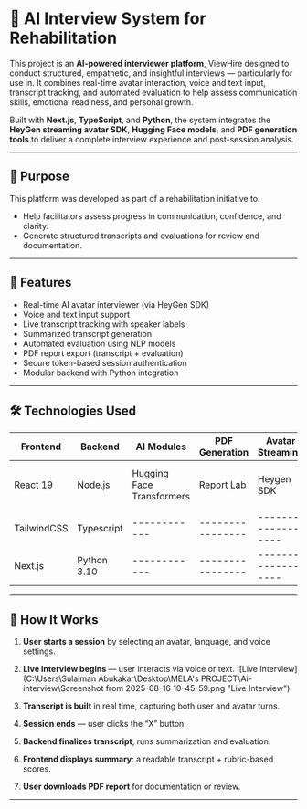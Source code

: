 # 🧠 AI Interview System for Rehabilitation

This project is an **AI-powered interviewer platform**, ViewHire designed to conduct structured, empathetic, and insightful interviews — particularly for use in. It combines real-time avatar interaction, voice and text input, transcript tracking, and automated evaluation to help assess communication skills, emotional readiness, and personal growth.

Built with **Next.js**, **TypeScript**, and **Python**, the system integrates the **HeyGen streaming avatar SDK**, **Hugging Face models**, and **PDF generation tools** to deliver a complete interview experience and post-session analysis.

---

## 🎯 Purpose

This platform was developed as part of a rehabilitation initiative to:

- Help facilitators assess progress in communication, confidence, and clarity.
- Generate structured transcripts and evaluations for review and documentation.

---

## 🚀 Features

- Real-time AI avatar interviewer (via HeyGen SDK)
- Voice and text input support
- Live transcript tracking with speaker labels
- Summarized transcript generation
- Automated evaluation using NLP models
- PDF report export (transcript + evaluation)
- Secure token-based session authentication
- Modular backend with Python integration

---

## 🛠️ Technologies Used
| Frontend | Backend | AI Modules | PDF Generation | Avatar Streaming | Evaluation Logic|
|----------|---------|------------|----------------|------------------|-----------------|
| React 19 | Node.js | Hugging Face Transformers| Report Lab| Heygen SDK| Custom rubric scoring via python
| TailwindCSS | Typescript|------------|----------------|------------------|-----------------|
| Next.js | Python 3.10 |------------|----------------|------------------|-----------------|

---

## 🧪 How It Works

1. **User starts a session** by selecting an avatar, language, and voice settings.
2. **Live interview begins** — user interacts via voice or text.
![Live Interview](C:\Users\Sulaiman Abukakar\Desktop\MELA's PROJECT\Ai-interview\Screenshot from 2025-08-16 10-45-59.png "Live Interview")

3. **Transcript is built** in real time, capturing both user and avatar turns.
4. **Session ends** — user clicks the “X” button.
5. **Backend finalizes transcript**, runs summarization and evaluation.
6. **Frontend displays summary**: a readable transcript + rubric-based scores.
7. **User downloads PDF report** for documentation or review.

---

